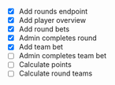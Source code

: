 - [x] Add rounds endpoint
- [x] Add player overview
- [x] Add round bets
- [x] Admin completes round
- [x] Add team bet
- [ ] Admin completes team bet
- [ ] Calculate points
- [ ] Calculate round teams
